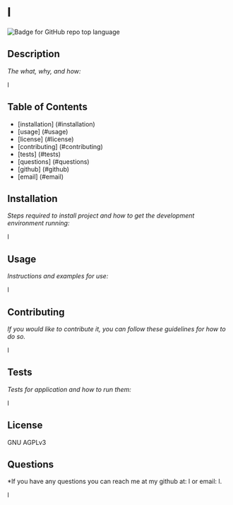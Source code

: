 # l

![Badge for GitHub repo top language](https://img.shields.io/badge/License-AGPL_v3-blue.svg)

## Description 

*The what, why, and how:* 

l

## Table of Contents

 - [installation] (#installation)
 - [usage] (#usage)
 - [license] (#license)
 - [contributing] (#contributing)
 - [tests] (#tests)  
 - [questions] (#questions)
 - [github] (#github)
 - [email] (#email)



## Installation

*Steps required to install project and how to get the development environment running:*

l




## Usage 

*Instructions and examples for use:*

l




## Contributing

*If you would like to contribute it, you can follow these guidelines for how to do so.*

l




## Tests

*Tests for application and how to run them:*

l




## License

GNU AGPLv3



## Questions

*If you have any questions you can reach me at my github at: l or email: l.

l






